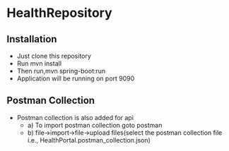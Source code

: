 # HealthRepository

## Installation
- Just clone this repository
- Run mvn install
- Then run,mvn spring-boot:run
- Application will be running on port 9090

## Postman Collection
- Postman collection is also added for api
  - a) To import postman collection goto postman
  - b) file->import->file->upload files(select the postman collection file i.e., HealthPortal.postman_collection.json)
